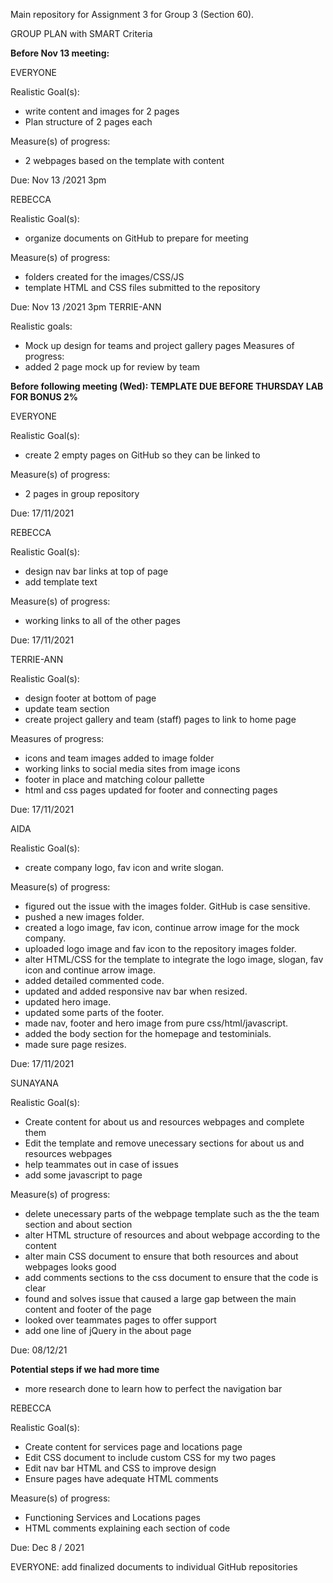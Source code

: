 Main repository for Assignment 3 for Group 3 (Section 60). 

GROUP PLAN with SMART Criteria


**Before Nov 13 meeting:**

EVERYONE

  Realistic Goal(s): 
  - write content and images for 2 pages
  - Plan structure of 2 pages each

  Measure(s) of progress:
  - 2 webpages based on the template with content

  Due: Nov 13 /2021 3pm

REBECCA

  Realistic Goal(s): 
  - organize documents on GitHub to prepare for meeting

  Measure(s) of progress:
  - folders created for the images/CSS/JS
  - template HTML and CSS files submitted to the repository

  Due: Nov 13 /2021 3pm
TERRIE-ANN

Realistic goals:
- Mock up design for teams and project gallery pages
Measures of progress:
- added 2 page mock up for review by team

**Before following meeting (Wed): TEMPLATE DUE BEFORE THURSDAY LAB FOR BONUS 2%**

EVERYONE

  Realistic Goal(s): 
  - create 2 empty pages on GitHub so they can be linked to

  Measure(s) of progress:
  - 2 pages in group repository

  Due: 17/11/2021

REBECCA

  Realistic Goal(s): 
  - design nav bar links at top of page
  - add template text

  Measure(s) of progress:
   - working links to all of the other pages

Due: 17/11/2021

TERRIE-ANN

  Realistic Goal(s): 
  - design footer at bottom of page
  - update team section
  - create project gallery and team (staff) pages to link to home page

  Measures of progress:
   - icons and team images added to image folder
   - working links to social media sites from image icons
   - footer in place and matching colour pallette
   - html and css pages updated for footer and connecting pages


  Due: 17/11/2021

AIDA

  Realistic Goal(s): 
  - create company logo, fav icon and write slogan.

  Measure(s) of progress:
  - figured out the issue with the images folder. GitHub is case sensitive. 
  - pushed a new images folder.
  - created a logo image, fav icon, continue arrow image for the mock company.  
  - uploaded logo image and fav icon to the repository images folder. 
  - alter HTML/CSS for the template to integrate the logo image, slogan, fav icon and continue arrow image. 
  - added detailed commented code. 
  - updated and added responsive nav bar when resized.
  - updated hero image.
  - updated some parts of the footer.
  - made nav, footer and hero image from pure css/html/javascript.
  - added the body section for the homepage and testominials.
  - made sure page resizes. 

Due: 17/11/2021
           
SUNAYANA

  Realistic Goal(s): 
  - Create content for about us and resources webpages and complete them
  - Edit the template and remove unecessary sections for about us and resources webpages
  - help teammates out in case of issues
  - add some javascript to page

  Measure(s) of progress:
  - delete unecessary parts of the webpage template such as the the team section and about section
  - alter HTML structure of resources and about webpage according to the content
  - alter main CSS document to ensure that both resources and about webpages looks good
  - add comments sections to the css document to ensure that the code is clear
  - found and solves issue that caused a large gap between the main content and footer of the page
  - looked over teammates pages to offer support
  - add one line of jQuery in the about page
  
  Due: 08/12/21 

**Potential steps if we had more time**

- more research done to learn how to perfect the navigation bar

REBECCA

Realistic Goal(s): 
  - Create content for services page and locations page
  - Edit CSS document to include custom CSS for my two pages
  - Edit nav bar HTML and CSS to improve design
  - Ensure pages have adequate HTML comments

Measure(s) of progress:
  - Functioning Services and Locations pages
  - HTML comments explaining each section of code

Due: Dec 8 / 2021

EVERYONE: add finalized documents to individual GitHub repositories

